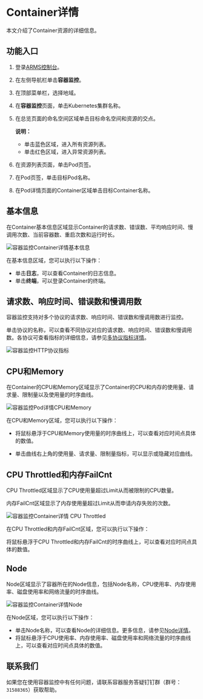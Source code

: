 # Container详情

本文介绍了Container资源的详细信息。

## 功能入口

1.  登录[ARMS控制台](https://arms.console.aliyun.com/#/home)。

2.  在左侧导航栏单击**容器监控**。

3.  在顶部菜单栏，选择地域。

4.  在**容器监控**页面，单击Kubernetes集群名称。

5.  在总览页面的命名空间区域单击目标命名空间和资源的交点。

    **说明：**

    -   单击蓝色区域，进入所有资源列表。
    -   单击红色区域，进入异常资源列表。
6.  在资源列表页面，单击Pod页签。

7.  在Pod页签，单击目标Pod名称。

8.  在Pod详情页面的Container区域单击目标Container名称。


## 基本信息

在Container基本信息区域显示Container的请求数、错误数、平均响应时间、慢调用次数、当前容器数、重启次数和运行时长。

![容器监控Container详情基本信息](https://static-aliyun-doc.oss-accelerate.aliyuncs.com/assets/img/zh-CN/2432193261/p280276.png)

在基本信息区域，您可以执行以下操作：

-   单击**日志**，可以查看Container的日志信息。
-   单击**终端**，可以登录Container的终端。

## 请求数、响应时间、错误数和慢调用数

容器监控支持对多个协议的请求数、响应时间、错误数和慢调用数进行监控。

单击协议的名称，可以查看不同协议对应的请求数、响应时间、错误数和慢调用数。各协议可查看指标的详细信息，请参见[多协议指标详情]()。

![容器监控HTTP协议指标](https://static-aliyun-doc.oss-accelerate.aliyuncs.com/assets/img/zh-CN/6200375261/p292619.png)

## CPU和Memory

在Container的CPU和Memory区域显示了Container的CPU和内存的使用量、请求量、限制量以及使用量的时序曲线。

![容器监控Pod详情CPU和Memory](https://static-aliyun-doc.oss-accelerate.aliyuncs.com/assets/img/zh-CN/3319093261/p280213.png)

在CPU和Memory区域，您可以执行以下操作：

-   将鼠标悬浮于CPU和Memory使用量的时序曲线上，可以查看对应时间点具体的数值。

-   单击曲线右上角的使用量、请求量、限制量指标，可以显示或隐藏对应曲线。

## CPU Throttled和内存FailCnt

CPU Throttled区域显示了CPU使用量超过Limit从而被限制的CPU数量。

内存FailCnt区域显示了内存使用量超过Limit从而申请内存失败的次数。

![容器监控Container详情 CPU Throttled](https://static-aliyun-doc.oss-accelerate.aliyuncs.com/assets/img/zh-CN/2432193261/p280291.png)

在CPU Throttled和内存FailCnt区域，您可以执行以下操作：

将鼠标悬浮于CPU Throttled和内存FailCnt的时序曲线上，可以查看对应时间点具体的数值。

## Node

Node区域显示了容器所在的Node信息，包括Node名称，CPU使用率、内存使用率、磁盘使用率和网络流量的时序曲线。

![容器监控Container详情Node](https://static-aliyun-doc.oss-accelerate.aliyuncs.com/assets/img/zh-CN/2432193261/p280297.png)

在Node区域，您可以执行以下操作：

-   单击Node名称，可以查看Node的详细信息。更多信息，请参见[Node详情](/cn.zh-CN/容器监控/使用教程/查看资源信息/Node详情.md)。
-   将鼠标悬浮于CPU使用率、内存使用率、磁盘使用率和网络流量的时序曲线上，可以查看对应时间点具体的数值。

## 联系我们

如果您在使用容器监控中有任何问题，请联系容器服务答疑钉钉群（群号：`31588365`）获取帮助。

